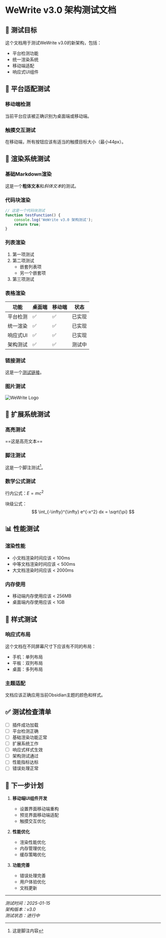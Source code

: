 # WeWrite v3.0 架构测试文档

## 🎯 测试目标

这个文档用于测试WeWrite v3.0的新架构，包括：
- 平台检测功能
- 统一渲染系统
- 移动端适配
- 响应式UI组件

## 📱 平台适配测试

### 移动端检测
当前平台应该被正确识别为桌面端或移动端。

### 触摸交互测试
在移动端，所有按钮应该有适当的触摸目标大小（最小44px）。

## 🎨 渲染系统测试

### 基础Markdown渲染
这是一个**粗体文本**和*斜体文本*的测试。

### 代码块渲染
```javascript
// 这是一个代码块测试
function testFunction() {
    console.log('WeWrite v3.0 架构测试');
    return true;
}
```

### 列表渲染
1. 第一项测试
2. 第二项测试
   - 嵌套列表项
   - 另一个嵌套项
3. 第三项测试

### 表格渲染
| 功能 | 桌面端 | 移动端 | 状态 |
|------|--------|--------|------|
| 平台检测 | ✅ | ✅ | 已实现 |
| 统一渲染 | ✅ | ✅ | 已实现 |
| 响应式UI | ✅ | ✅ | 已实现 |
| 架构测试 | ✅ | ✅ | 测试中 |

### 链接测试
这是一个[测试链接](https://github.com/wewrite/wewrite)。

### 图片测试
![WeWrite Logo](https://via.placeholder.com/300x200/4CAF50/FFFFFF?text=WeWrite+v3.0)

## 🔧 扩展系统测试

### 高亮测试
==这是高亮文本==

### 脚注测试
这是一个脚注测试[^1]。

[^1]: 这是脚注内容

### 数学公式测试
行内公式：$E = mc^2$

块级公式：
$$
\int_{-\infty}^{\infty} e^{-x^2} dx = \sqrt{\pi}
$$

## 📊 性能测试

### 渲染性能
- 小文档渲染时间应该 < 100ms
- 中等文档渲染时间应该 < 500ms
- 大文档渲染时间应该 < 2000ms

### 内存使用
- 移动端内存使用应该 < 256MB
- 桌面端内存使用应该 < 1GB

## 🎨 样式测试

### 响应式布局
这个文档在不同屏幕尺寸下应该有不同的布局：
- 手机：单列布局
- 平板：双列布局
- 桌面：多列布局

### 主题适配
文档应该正确应用当前Obsidian主题的颜色和样式。

## ✅ 测试检查清单

- [ ] 插件成功加载
- [ ] 平台检测正确
- [ ] 基础渲染功能正常
- [ ] 扩展系统工作
- [ ] 响应式样式生效
- [ ] 架构测试通过
- [ ] 性能指标达标
- [ ] 错误处理正常

## 🚀 下一步计划

1. **移动端UI组件开发**
   - 设置界面移动端重构
   - 预览界面移动端适配
   - 触摸交互优化

2. **性能优化**
   - 渲染性能优化
   - 内存管理优化
   - 缓存策略优化

3. **功能完善**
   - 错误处理完善
   - 用户体验优化
   - 文档更新

---

*测试时间：2025-01-15*  
*架构版本：v3.0*  
*测试状态：进行中*
